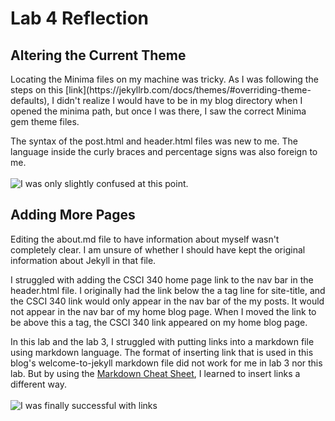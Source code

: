 # Lab 4 Reflection

<h2>Altering the Current Theme</h2>
Locating the Minima files on my machine was tricky. As I was following the steps on this [link](https://jekyllrb.com/docs/themes/#overriding-theme-defaults), I didn't realize I would have to be in my blog directory when I opened the minima path, but once I was there, I saw the correct Minima gem theme files.

The syntax of the post.html and header.html files was new to me. The language inside the curly braces and percentage signs was also foreign to me.
<br><br>
![I was only slightly confused at this point.](/blog/images/perplexed.png)

<h2>Adding More Pages</h2>
Editing the about.md file to have information about myself wasn't completely clear. I am unsure of whether I should have kept the original information about Jekyll in that file.

I struggled with adding the CSCI 340 home page link to the nav bar in the header.html file. I originally had the link below the a tag line for site-title, and the CSCI 340 link would only appear in the nav bar of the my posts. It would not appear in the nav bar of my home blog page. When I moved the link to be above this a tag, the CSCI 340 link appeared on my home blog page.

In this lab and the lab 3, I struggled with putting links into a markdown file using markdown language. The format of inserting link that is used in this blog's welcome-to-jekyll markdown file did not work for me in lab 3 nor this lab. But by using the [Markdown Cheat Sheet](https://www.markdownguide.org/cheat-sheet/), I learned to insert links a different way.
<br><br>
![I was finally successful with links](/blog/images/success.png)
